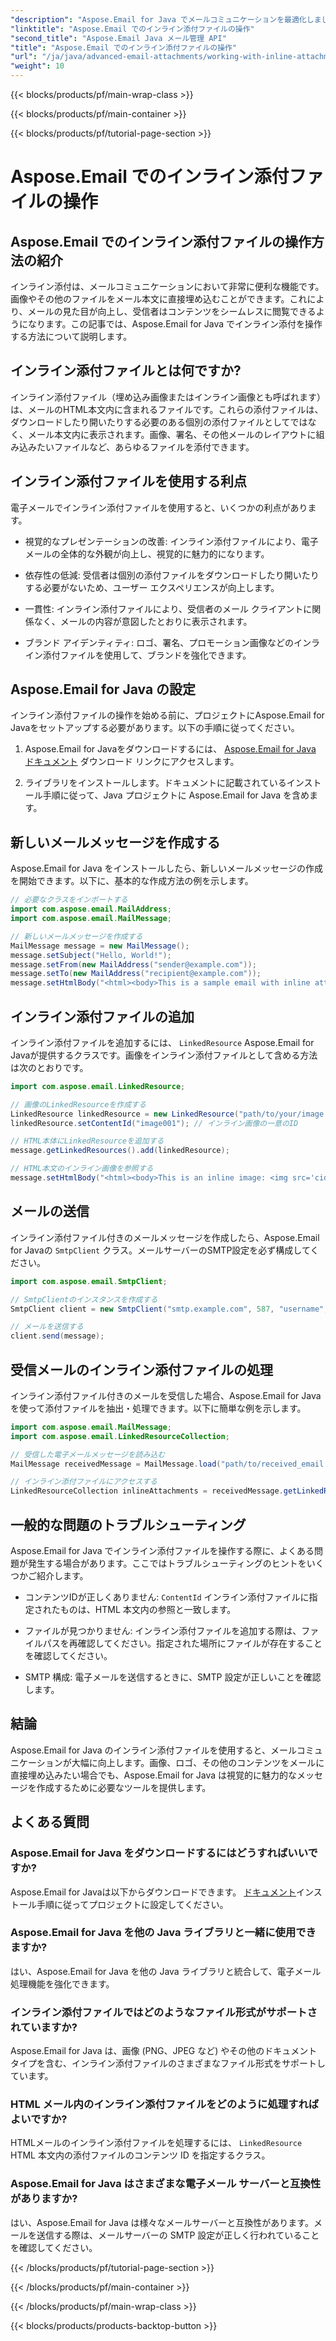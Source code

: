 ```yaml
---
"description": "Aspose.Email for Java でメールコミュニケーションを最適化しましょう。この包括的なガイドで、インライン添付ファイルの操作方法を学びましょう。"
"linktitle": "Aspose.Email でのインライン添付ファイルの操作"
"second_title": "Aspose.Email Java メール管理 API"
"title": "Aspose.Email でのインライン添付ファイルの操作"
"url": "/ja/java/advanced-email-attachments/working-with-inline-attachments/"
"weight": 10
---
```


{{< blocks/products/pf/main-wrap-class >}}

{{< blocks/products/pf/main-container >}}

{{< blocks/products/pf/tutorial-page-section >}}

# Aspose.Email でのインライン添付ファイルの操作


## Aspose.Email でのインライン添付ファイルの操作方法の紹介

インライン添付は、メールコミュニケーションにおいて非常に便利な機能です。画像やその他のファイルをメール本文に直接埋め込むことができます。これにより、メールの見た目が向上し、受信者はコンテンツをシームレスに閲覧できるようになります。この記事では、Aspose.Email for Java でインライン添付を操作する方法について説明します。

## インライン添付ファイルとは何ですか?

インライン添付ファイル（埋め込み画像またはインライン画像とも呼ばれます）は、メールのHTML本文内に含まれるファイルです。これらの添付ファイルは、ダウンロードしたり開いたりする必要のある個別の添付ファイルとしてではなく、メール本文内に表示されます。画像、署名、その他メールのレイアウトに組み込みたいファイルなど、あらゆるファイルを添付できます。

## インライン添付ファイルを使用する利点

電子メールでインライン添付ファイルを使用すると、いくつかの利点があります。

- 視覚的なプレゼンテーションの改善: インライン添付ファイルにより、電子メールの全体的な外観が向上し、視覚的に魅力的になります。

- 依存性の低減: 受信者は個別の添付ファイルをダウンロードしたり開いたりする必要がないため、ユーザー エクスペリエンスが向上します。

- 一貫性: インライン添付ファイルにより、受信者のメール クライアントに関係なく、メールの内容が意図したとおりに表示されます。

- ブランド アイデンティティ: ロゴ、署名、プロモーション画像などのインライン添付ファイルを使用して、ブランドを強化できます。

## Aspose.Email for Java の設定

インライン添付ファイルの操作を始める前に、プロジェクトにAspose.Email for Javaをセットアップする必要があります。以下の手順に従ってください。

1. Aspose.Email for Javaをダウンロードするには、 [Aspose.Email for Java ドキュメント](https://reference.aspose.com/email/java/) ダウンロード リンクにアクセスします。

2. ライブラリをインストールします。ドキュメントに記載されているインストール手順に従って、Java プロジェクトに Aspose.Email for Java を含めます。

## 新しいメールメッセージを作成する

Aspose.Email for Java をインストールしたら、新しいメールメッセージの作成を開始できます。以下に、基本的な作成方法の例を示します。

```java
// 必要なクラスをインポートする
import com.aspose.email.MailAddress;
import com.aspose.email.MailMessage;

// 新しいメールメッセージを作成する
MailMessage message = new MailMessage();
message.setSubject("Hello, World!");
message.setFrom(new MailAddress("sender@example.com"));
message.setTo(new MailAddress("recipient@example.com"));
message.setHtmlBody("<html><body>This is a sample email with inline attachments.</body></html>");
```

## インライン添付ファイルの追加

インライン添付ファイルを追加するには、 `LinkedResource` Aspose.Email for Javaが提供するクラスです。画像をインライン添付ファイルとして含める方法は次のとおりです。

```java
import com.aspose.email.LinkedResource;

// 画像のLinkedResourceを作成する
LinkedResource linkedResource = new LinkedResource("path/to/your/image.png");
linkedResource.setContentId("image001"); // インライン画像の一意のID

// HTML本体にLinkedResourceを追加する
message.getLinkedResources().add(linkedResource);

// HTML本文のインライン画像を参照する
message.setHtmlBody("<html><body>This is an inline image: <img src='cid:image001'></body></html>");
```

## メールの送信

インライン添付ファイル付きのメールメッセージを作成したら、Aspose.Email for Javaの `SmtpClient` クラス。メールサーバーのSMTP設定を必ず構成してください。

```java
import com.aspose.email.SmtpClient;

// SmtpClientのインスタンスを作成する
SmtpClient client = new SmtpClient("smtp.example.com", 587, "username", "password");

// メールを送信する
client.send(message);
```

## 受信メールのインライン添付ファイルの処理

インライン添付ファイル付きのメールを受信した場合、Aspose.Email for Java を使って添付ファイルを抽出・処理できます。以下に簡単な例を示します。

```java
import com.aspose.email.MailMessage;
import com.aspose.email.LinkedResourceCollection;

// 受信した電子メールメッセージを読み込む
MailMessage receivedMessage = MailMessage.load("path/to/received_email.eml");

// インライン添付ファイルにアクセスする
LinkedResourceCollection inlineAttachments = receivedMessage.getLinkedResources();
```

## 一般的な問題のトラブルシューティング

Aspose.Email for Java でインライン添付ファイルを操作する際に、よくある問題が発生する場合があります。ここではトラブルシューティングのヒントをいくつかご紹介します。

- コンテンツIDが正しくありません: `ContentId` インライン添付ファイルに指定されたものは、HTML 本文内の参照と一致します。

- ファイルが見つかりません: インライン添付ファイルを追加する際は、ファイルパスを再確認してください。指定された場所にファイルが存在することを確認してください。

- SMTP 構成: 電子メールを送信するときに、SMTP 設定が正しいことを確認します。

## 結論

Aspose.Email for Java のインライン添付ファイルを使用すると、メールコミュニケーションが大幅に向上します。画像、ロゴ、その他のコンテンツをメールに直接埋め込みたい場合でも、Aspose.Email for Java は視覚的に魅力的なメッセージを作成するために必要なツールを提供します。

## よくある質問

### Aspose.Email for Java をダウンロードするにはどうすればいいですか?

Aspose.Email for Javaは以下からダウンロードできます。 [ドキュメント](https://reference.aspose.com/email/java/)インストール手順に従ってプロジェクトに設定してください。

### Aspose.Email for Java を他の Java ライブラリと一緒に使用できますか?

はい、Aspose.Email for Java を他の Java ライブラリと統合して、電子メール処理機能を強化できます。

### インライン添付ファイルではどのようなファイル形式がサポートされていますか?

Aspose.Email for Java は、画像 (PNG、JPEG など) やその他のドキュメント タイプを含む、インライン添付ファイルのさまざまなファイル形式をサポートしています。

### HTML メール内のインライン添付ファイルをどのように処理すればよいですか?

HTMLメールのインライン添付ファイルを処理するには、 `LinkedResource` HTML 本文内の添付ファイルのコンテンツ ID を指定するクラス。

### Aspose.Email for Java はさまざまな電子メール サーバーと互換性がありますか?

はい、Aspose.Email for Java は様々なメールサーバーと互換性があります。メールを送信する際は、メールサーバーの SMTP 設定が正しく行われていることを確認してください。

{{< /blocks/products/pf/tutorial-page-section >}}

{{< /blocks/products/pf/main-container >}}

{{< /blocks/products/pf/main-wrap-class >}}

{{< blocks/products/products-backtop-button >}}